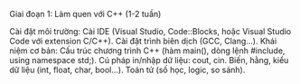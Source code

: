 Giai đoạn 1: Làm quen với C++ (1-2 tuần)

Cài đặt môi trường:
Cài IDE (Visual Studio, Code::Blocks, hoặc Visual Studio Code với extension C/C++).
Cài đặt trình biên dịch (GCC, Clang...).
Khái niệm cơ bản:
Cấu trúc chương trình C++ (hàm main(), dòng lệnh #include, using namespace std;).
Cú pháp in/nhập dữ liệu: cout, cin.
Biến, hằng, kiểu dữ liệu (int, float, char, bool...).
Toán tử (số học, logic, so sánh).
